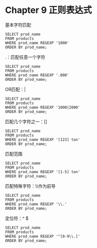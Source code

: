 # Chapter 9 正则表达式

基本字符匹配

```mysql
SELECT prod_name
FROM products
WHERE prod_name REGEXP '1000'
ORDER BY prod_name;
```

.：匹配任意一个字符

```mysql
SELECT prod_name
FROM products
WHERE prod_name REGEXP '.000'
ORDER BY prod_name;
```

OR匹配：|

```mysql
SELECT prod_name
FROM products
WHERE prod_name REGEXP '1000|2000'
ORDER BY prod_name;
```

匹配几个字符之一：[]

```mysql
SELECT prod_name
FROM products
WHERE prod_name REGEXP '[123] ton'
ORDER BY prod_name;
```

匹配范围

```mysql
SELECT prod_name
FROM products
WHERE prod_name REGEXP '[1-5] ton'
ORDER BY prod_name;
```

匹配特殊字符：\\\作为前导

```mysql
SELECT prod_name
FROM products
WHERE prod_name REGEXP '\\.'
ORDER BY prod_name;
```

定位符：^ $

```mysql
SELECT prod_name
FROM products
WHERE prod_name REGEXP '^[0-9\\.]'
ORDER BY prod_name;
```

